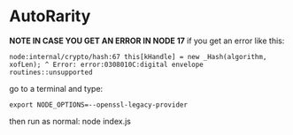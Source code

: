 # AutoRarity
**NOTE IN CASE YOU GET AN ERROR IN NODE 17**
if you get an error like this:

`node:internal/crypto/hash:67
  this[kHandle] = new _Hash(algorithm, xofLen);
                  ^
Error: error:0308010C:digital envelope routines::unsupported`

go to a terminal and type:

`export NODE_OPTIONS=--openssl-legacy-provider`

then run as normal:
node index.js